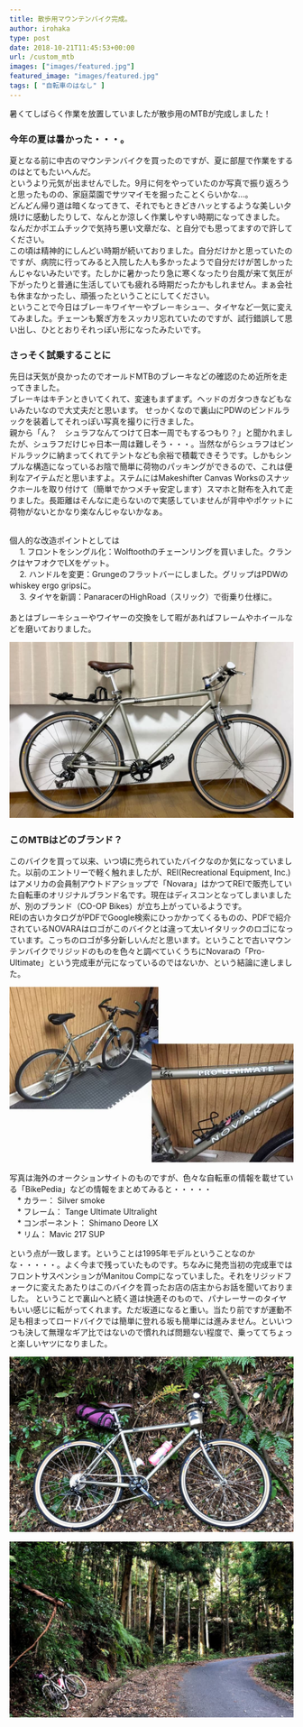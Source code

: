 ```yaml
---
title: 散歩用マウンテンバイク完成。
author: irohaka
type: post
date: 2018-10-21T11:45:53+00:00
url: /custom_mtb
images: ["images/featured.jpg"]
featured_image: "images/featured.jpg"
tags: [ "自転車のはなし" ]
---
```


暑くてしばらく作業を放置していましたが散歩用のMTBが完成しました！<!--more-->

### 今年の夏は暑かった・・・。
夏となる前に中古のマウンテンバイクを買ったのですが、夏に部屋で作業をするのはとてもたいへんだ。  
というより元気が出ませんでした。9月に何をやっていたのか写真で振り返ろうと思ったものの、家庭菜園でサツマイモを掘ったことくらいかな…。  
どんどん帰り道は暗くなってきて、それでもときどきハッとするような美しい夕焼けに感動したりして、なんとか涼しく作業しやすい時期になってきました。  
なんだかポエムチックで気持ち悪い文章だな、と自分でも思ってますので許してください。  
この頃は精神的にしんどい時期が続いておりました。自分だけかと思っていたのですが、病院に行ってみると入院した人も多かったようで自分だけが苦しかったんじゃないみたいです。たしかに暑かったり急に寒くなったり台風が来て気圧が下がったりと普通に生活していても疲れる時期だったかもしれません。まぁ会社も休まなかったし、頑張ったということにしてください。  
ということで今日はブレーキワイヤーやブレーキシュー、タイヤなど一気に変えてみました。チェーンも繋ぎ方をスッカリ忘れていたのですが、試行錯誤して思い出し、ひととおりそれっぽい形になったみたいです。
  
### さっそく試乗することに
先日は天気が良かったのでオールドMTBのブレーキなどの確認のため近所を走ってきました。  
ブレーキはキチンときいてくれて、変速もまずまず。ヘッドのガタつきなどもないみたいなので大丈夫だと思います。
せっかくなので裏山にPDWのビンドルラックを装着してそれっぽい写真を撮りに行きました。  
親から「ん？　シュラフなんてつけて日本一周でもするつもり？」と聞かれましたが、シュラフだけじゃ日本一周は難しそう・・・。当然ながらシュラフはビンドルラックに納まってくれてテントなども余裕で積載できそうです。しかもシンプルな構造になっているお陰で簡単に荷物のパッキングができるので、これは便利なアイテムだと思いますよ。ステムにはMakeshifter Canvas Worksのスナックホールを取り付けて（簡単でかつメチャ安定します）スマホと財布を入れて走りました。長距離はそんなに走らないので実感していませんが背中やポケットに荷物がないとかなり楽なんじゃないかなぁ。  
<br>

個人的な改造ポイントとしては  
　  1. フロントをシングル化：Wolftoothのチェーンリングを買いました。クランクはヤフオクでLXをゲット。  
　  2. ハンドルを変更：Grungeのフラットバーにしました。グリップはPDWのwhiskey ergo gripsに。  
　  3. タイヤを新調：PanaracerのHighRoad（スリック）で街乗り仕様に。  
<br>
あとはブレーキシューやワイヤーの交換をして暇があればフレームやホイールなどを磨いておりました。  


![いいかんじになったぞ。](images/201810oldMTB01.jpg)  


### このMTBはどのブランド？
このバイクを買って以来、いつ頃に売られていたバイクなのか気になっていました。以前のエントリーで軽く触れましたが、REI(Recreational Equipment, Inc.)はアメリカの会員制アウトドアショップで「Novara」はかつてREIで販売していた自転車のオリジナルブランド名です。現在はディスコンとなってしまいましたが、別のブランド（CO-OP Bikes）が立ち上がっているようです。  
REIの古いカタログがPDFでGoogle検索にひっかかってくるものの、PDFで紹介されているNOVARAはロゴがこのバイクとは違って太いイタリックのロゴになっています。こっちのロゴが多分新しいんだと思います。ということで古いマウンテンバイクでリジッドのものを色々と調べていくうちにNovaraの「Pro-Ultimate」という完成車が元になっているのではないか、という結論に達しました。


![NOVARA Pro Ultimate](images/201810oldMTB02-Novara_Pro_Ultimate.jpg)


写真は海外のオークションサイトのものですが、色々な自転車の情報を載せている「BikePedia」などの情報をまとめてみると・・・・・  
　* カラー： Silver smoke  
　* フレーム： Tange Ultimate Ultralight  
　* コンポーネント： Shimano Deore LX  
　* リム： Mavic 217 SUP  


という点が一致します。ということは1995年モデルということなのかな・・・・・。よく今まで残っていたものです。ちなみに発売当初の完成車ではフロントサスペンションがManitou Compになっていました。それをリジッドフォークに変えたあたりはこのバイクを買ったお店の店主からお話を聞いておりました。
ということで裏山へと続く道は快適そのもので、パナレーサーのタイヤもいい感じに転がってくれます。ただ坂道になると重い。当たり前ですが運動不足も相まってロードバイクでは簡単に登れる坂も簡単には進みません。といいつつも決して無理なギア比ではないので慣れれば問題ない程度で、乗っててちょっと楽しいヤツになりました。



![慣れたらもう少し遠くへ行ってみたい](images/201810oldMTB03.jpg) 



![自転車乗るだけで楽しい。](images/201810oldMTB04.jpg) 

